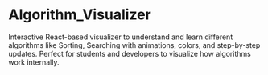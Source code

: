 
# Algorithm_Visualizer
Interactive React-based visualizer to understand and learn different algorithms like Sorting, Searching with animations, colors, and step-by-step updates. Perfect for students and developers to visualize how algorithms work internally.
